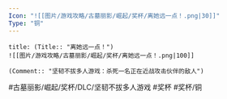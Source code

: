 ```yaml
---
Icon: "![[图片/游戏攻略/古墓丽影/崛起/奖杯/离她远一点！.png|30]]"
Type: "铜"
---
```

```ad-common-bronze-trophy
title: (Title:: "离她远一点！")
![[图片/游戏攻略/古墓丽影/崛起/奖杯/离她远一点！.png|100]]

(Comment:: "坚韧不拔多人游戏：杀死一名正在近战攻击伙伴的敌人")
```

#古墓丽影/崛起/奖杯/DLC/坚韧不拔多人游戏 #奖杯 #奖杯/铜
